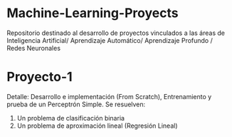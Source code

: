 # Machine-Learning-Proyects
Repositorio destinado al desarrollo de proyectos vinculados a las áreas de Inteligencia Artificial/ Aprendizaje Automático/ Aprendizaje Profundo / Redes Neuronales

# Proyecto-1
Detalle: Desarrollo e implementación (From Scratch), Entrenamiento y prueba de un Perceptrón Simple. Se resuelven:
1) Un problema de clasificación binaria
2) Un problema de aproximación lineal (Regresión Lineal)
